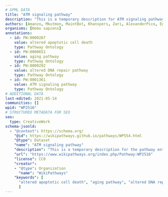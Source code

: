 ```yaml
---
# GPML DATA
title: "ATM signaling pathway"
description: "This is a temporary description for ATM signaling pathway"
authors: [Amanzo, Mkutmon, MaintBot, Khanspers, Zari, AlexanderPico, Egonw, Eweitz]
organisms: [Homo sapiens]
annotations:
  - id: PW:0000287
    value: altered apoptotic cell death
    type: Pathway Ontology
  - id: PW:0000651
    value: aging pathway
    type: Pathway Ontology
  - id: PW:0000292
    value: altered DNA repair pathway
    type: Pathway Ontology
  - id: PW:0001361
    value: ATM signaling pathway
    type: Pathway Ontology
# ADDITIONAL DATA
last-edited: 2021-05-14
communities: []
wpid: "WP2516"
# STRUCTURED METADATA FOR SEO
seo:
  type: CreativeWork
schema-jsonld:
  - "@context": https://schema.org/
    "@id": https://wikipathways.github.io/pathways/WP554.html
    "@type": Dataset
    "name": "ATM signaling pathway"
    "description": "This is a temporary description for the pathway entitled: ATM signaling pathway"
    "url": "https://www.wikipathways.org/index.php/Pathway:WP2516"
    "license": CC0
    "creator":
    - "@type": Organization
      "name": "WikiPathways"
    "keywords": [
      "altered apoptotic cell death", "aging pathway", "altered DNA repair pathway", "ATM signaling pathway",
      ]
---
```

